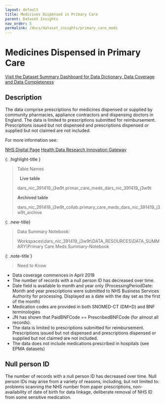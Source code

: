 ```yaml
---
layout: default
title: Medicines Dispensed in Primary Care
parent: Dataset Insights
nav_order: 5
permalink: /docs/dataset_insights/primary_care_meds
---
```


# Medicines Dispensed in Primary Care

<span class="fs-3">
  <a href="https://bhf-dsc-hds.shinyapps.io/cvd-covid-tre-dashboard/" class="btn" target="_blank">Visit the Dataset Summary Dashboard for Data Dictionary, Data Coverage and Data Completeness</a>
</span>

## Description
The data comprise prescriptions for medicines dispensed or supplied by community pharmacies, appliance contractors and dispensing doctors in England. The data is limited to prescriptions submitted for reimbursement. Prescriptions issued but not dispensed and prescriptions dispensed or supplied but not claimed are not included. 

For more information see:

<span class="fs-3">
  <a href="https://digital.nhs.uk/data-and-information/data-tools-and-services/data-services/medicines-dispensed-in-primary-care-nhsbsa-data" class="btn" target="_blank">NHS Digital Page</a>
</span>

<span class="fs-3">
  <a href="https://healthdatagateway.org/en/dataset/867" class="btn" target="_blank">Health Data Research Innovation Gateway</a>
</span>

{: .highlight-title }
> Table Names
>
> &nbsp;
> **Live table**
> >
> dars_nic_391419_j3w9t.primar_care_meds_dars_nic_391419_j3w9t
>
> **Archived table**
> >
> dars_nic_391419_j3w9t_collab.primary_care_meds_dars_nic_391419_j3w9t_archive


{: .new-title}
> Data Summary Notebook:
> 
> Workspaces\dars_nic_391419_j3w9t\DATA_RESOURCES\DATA_SUMMARY\Primary Care Meds Summary-Notebook



{: .note-title }
> Need to Know
>
- Data coverage commences in April 2018
- The number of records with a null person ID has decreased over time.
- Date field is available to month and year only (ProcessingPeriodDate: Month and year prescriptions were submitted to NHS Business Services Authority for processing. Displayed as a date with the day set as the first of the month)
- Medication codes are provided in both SNOMED-CT (DM+D) and BNF terminologies
- JN has shown that PaidBNFCode == PrescribedBNFCode (for almost all records). 
- The data is limited to prescriptions submitted for reimbursement. Prescriptions issued but not dispensed and prescriptions dispensed or supplied but not claimed are not included.
- The data does not include medications prescribed in hospitals (see EPMA datasets)
>

## Null person ID
The number of records with a null person ID has decreased over time. Null person IDs may arise from a variety of reasons, including, but not limited to: problems scanning the NHS number from paper prescriptions, non-availability of date of birth for data linkage, deliberate removal of NHS ID from some sensitive medication.  

